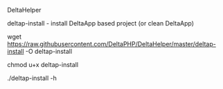 DeltaHelper

deltap-install - install DeltaApp based project (or clean DeltaApp)

wget https://raw.githubusercontent.com/DeltaPHP/DeltaHelper/master/deltap-install -O deltap-install

chmod u+x deltap-install

./deltap-install -h